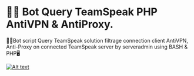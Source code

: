 # 🛑📁 Bot Query TeamSpeak PHP AntiVPN & AntiProxy.
🛑📁Bot script Query TeamSpeak solution filtrage connection client AntiVPN, Anti-Proxy on connected TeamSpeak server by serveradmin using BASH & PHP🖥️

[![Alt text](http://www.amcar.ma/ressources/img/misc/Demo-Video.png)](https://www.youtube.com/watch?v=wisfHRa2mAk)

